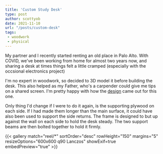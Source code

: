 ```yaml
---
title: 'Custom Study Desk'
type: post
author: scottyob
date: 2021-11-10
url: "/posts/custom-desk"
tags:
 - woodwork
 - physical
---
```


My partner and I recently started renting an old place in Palo Alto.  With COVID, we've been working from home for almost two years now, and sharing a desk at times things felt a little cramped (especially with the occsional electronics project) 

I'm no expert in woodwork, so decided to 3D model it before building the desk.  This also helped as my Father, who's a carpender could give me tips on a shared screen.  I'm pretty happy with how the [design](/posts/custom-desk/design.pdf) came out for this one.

Only thing I'd change if I were to do it again, is the supporting plywood on each side.  If I had made them longer than the main surface, it could have also been used to support the side returns.  The frame is designed to but up against the wall on each side to hold the desk steady.  The two support beams are then bolted together to hold it firmly. 

{{< gallery match="reel/*" sortOrder="desc" rowHeight="150" margins="5" resizeOptions="600x600 q90 Lanczos" showExif=true embedPreview="true" >}}
